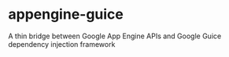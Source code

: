 appengine-guice
===============

A thin bridge between Google App Engine APIs and Google Guice dependency injection framework
